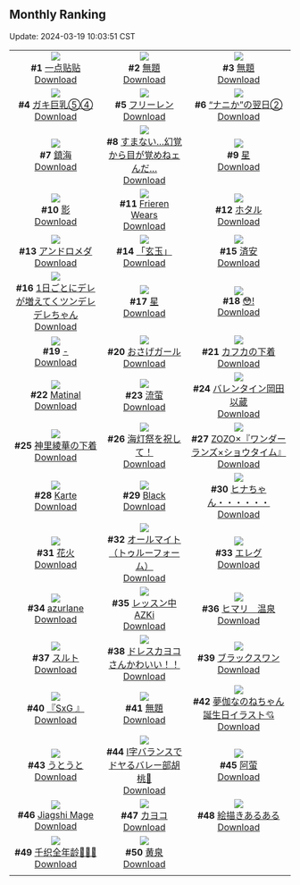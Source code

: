 ## Monthly Ranking
Update: 2024-03-19 10:03:51 CST

|      |      |      |
| :----: | :----: | :----: |
| ![](https://i.pixiv.re/c/240x480/img-master/img/2024/02/19/01/08/15/116190229_p0_master1200.jpg)<br>**#1** [一点贴贴](https://www.pixiv.net/artworks/116190229)<br>[Download](https://i.pixiv.re/img-original/img/2024/02/19/01/08/15/116190229_p0.jpg) | ![](https://i.pixiv.re/c/240x480/img-master/img/2024/02/19/02/24/23/116191877_p0_master1200.jpg)<br>**#2** [無題](https://www.pixiv.net/artworks/116191877)<br>[Download](https://i.pixiv.re/img-original/img/2024/02/19/02/24/23/116191877_p0.jpg) | ![](https://i.pixiv.re/c/240x480/img-master/img/2024/02/19/09/58/41/116197137_p0_master1200.jpg)<br>**#3** [無題](https://www.pixiv.net/artworks/116197137)<br>[Download](https://i.pixiv.re/img-original/img/2024/02/19/09/58/41/116197137_p0.png) |
| ![](https://i.pixiv.re/c/240x480/img-master/img/2024/02/19/08/00/03/116195783_p0_master1200.jpg)<br>**#4** [ガキ巨乳⑤④](https://www.pixiv.net/artworks/116195783)<br>[Download](https://i.pixiv.re/img-original/img/2024/02/19/08/00/03/116195783_p0.jpg) | ![](https://i.pixiv.re/c/240x480/img-master/img/2024/02/19/10/35/55/116197663_p0_master1200.jpg)<br>**#5** [フリーレン](https://www.pixiv.net/artworks/116197663)<br>[Download](https://i.pixiv.re/img-original/img/2024/02/19/10/35/55/116197663_p0.jpg) | ![](https://i.pixiv.re/c/240x480/img-master/img/2024/02/19/17/20/19/116204171_p0_master1200.jpg)<br>**#6** [“ナニか”の翌日②](https://www.pixiv.net/artworks/116204171)<br>[Download](https://i.pixiv.re/img-original/img/2024/02/19/17/20/19/116204171_p0.jpg) |
| ![](https://i.pixiv.re/c/240x480/img-master/img/2024/02/19/19/48/50/116207758_p0_master1200.jpg)<br>**#7** [鎮海](https://www.pixiv.net/artworks/116207758)<br>[Download](https://i.pixiv.re/img-original/img/2024/02/19/19/48/50/116207758_p0.jpg) | ![](https://i.pixiv.re/c/240x480/img-master/img/2024/02/18/19/51/19/116178190_p0_master1200.jpg)<br>**#8** [すまない…幻覚から目が覚めねェんだ…](https://www.pixiv.net/artworks/116178190)<br>[Download](https://i.pixiv.re/img-original/img/2024/02/18/19/51/19/116178190_p0.png) | ![](https://i.pixiv.re/c/240x480/img-master/img/2024/02/19/04/03/27/116193169_p0_master1200.jpg)<br>**#9** [星](https://www.pixiv.net/artworks/116193169)<br>[Download](https://i.pixiv.re/img-original/img/2024/02/19/04/03/27/116193169_p0.jpg) |
| ![](https://i.pixiv.re/c/240x480/img-master/img/2024/02/19/00/01/05/116187905_p0_master1200.jpg)<br>**#10** [影](https://www.pixiv.net/artworks/116187905)<br>[Download](https://i.pixiv.re/img-original/img/2024/02/19/00/01/05/116187905_p0.jpg) | ![](https://i.pixiv.re/c/240x480/img-master/img/2024/02/19/17/06/04/116203900_p0_master1200.jpg)<br>**#11** [Frieren Wears](https://www.pixiv.net/artworks/116203900)<br>[Download](https://i.pixiv.re/img-original/img/2024/02/19/17/06/04/116203900_p0.jpg) | ![](https://i.pixiv.re/c/240x480/img-master/img/2024/02/19/18/12/30/116205385_p0_master1200.jpg)<br>**#12** [ホタル](https://www.pixiv.net/artworks/116205385)<br>[Download](https://i.pixiv.re/img-original/img/2024/02/19/18/12/30/116205385_p0.png) |
| ![](https://i.pixiv.re/c/240x480/img-master/img/2024/02/20/00/00/13/116215782_p0_master1200.jpg)<br>**#13** [アンドロメダ](https://www.pixiv.net/artworks/116215782)<br>[Download](https://i.pixiv.re/img-original/img/2024/02/20/00/00/13/116215782_p0.png) | ![](https://i.pixiv.re/c/240x480/img-master/img/2024/02/19/05/07/07/116193803_p0_master1200.jpg)<br>**#14** [「玄玉」](https://www.pixiv.net/artworks/116193803)<br>[Download](https://i.pixiv.re/img-original/img/2024/02/19/05/07/07/116193803_p0.jpg) | ![](https://i.pixiv.re/c/240x480/img-master/img/2024/02/19/02/30/47/116191994_p0_master1200.jpg)<br>**#15** [済安](https://www.pixiv.net/artworks/116191994)<br>[Download](https://i.pixiv.re/img-original/img/2024/02/19/02/30/47/116191994_p0.png) |
| ![](https://i.pixiv.re/c/240x480/img-master/img/2024/02/19/00/00/40/116187832_p0_master1200.jpg)<br>**#16** [1日ごとにデレが増えてくツンデレデレちゃん](https://www.pixiv.net/artworks/116187832)<br>[Download](https://i.pixiv.re/img-original/img/2024/02/19/00/00/40/116187832_p0.png) | ![](https://i.pixiv.re/c/240x480/img-master/img/2024/02/17/00/00/24/116123626_p0_master1200.jpg)<br>**#17** [星](https://www.pixiv.net/artworks/116123626)<br>[Download](https://i.pixiv.re/img-original/img/2024/02/17/00/00/24/116123626_p0.jpg) | ![](https://i.pixiv.re/c/240x480/img-master/img/2024/02/19/00/00/16/116187739_p0_master1200.jpg)<br>**#18** [😳!](https://www.pixiv.net/artworks/116187739)<br>[Download](https://i.pixiv.re/img-original/img/2024/02/19/00/00/16/116187739_p0.png) |
| ![](https://i.pixiv.re/c/240x480/img-master/img/2024/02/18/00/00/20/116153826_p0_master1200.jpg)<br>**#19** [-](https://www.pixiv.net/artworks/116153826)<br>[Download](https://i.pixiv.re/img-original/img/2024/02/18/00/00/20/116153826_p0.jpg) | ![](https://i.pixiv.re/c/240x480/img-master/img/2024/02/19/19/55/43/116207925_p0_master1200.jpg)<br>**#20** [おさげガール](https://www.pixiv.net/artworks/116207925)<br>[Download](https://i.pixiv.re/img-original/img/2024/02/19/19/55/43/116207925_p0.png) | ![](https://i.pixiv.re/c/240x480/img-master/img/2024/02/20/16/58/11/116231216_p0_master1200.jpg)<br>**#21** [カフカの下着](https://www.pixiv.net/artworks/116231216)<br>[Download](https://i.pixiv.re/img-original/img/2024/02/20/16/58/11/116231216_p0.png) |
| ![](https://i.pixiv.re/c/240x480/img-master/img/2024/02/18/03/03/03/116156964_p0_master1200.jpg)<br>**#22** [Matinal](https://www.pixiv.net/artworks/116156964)<br>[Download](https://i.pixiv.re/img-original/img/2024/02/18/03/03/03/116156964_p0.png) | ![](https://i.pixiv.re/c/240x480/img-master/img/2024/02/21/01/46/19/116211956_p0_master1200.jpg)<br>**#23** [流萤](https://www.pixiv.net/artworks/116211956)<br>[Download](https://i.pixiv.re/img-original/img/2024/02/21/01/46/19/116211956_p0.jpg) | ![](https://i.pixiv.re/c/240x480/img-master/img/2024/02/18/00/00/21/116153829_p0_master1200.jpg)<br>**#24** [バレンタイン岡田以蔵](https://www.pixiv.net/artworks/116153829)<br>[Download](https://i.pixiv.re/img-original/img/2024/02/18/00/00/21/116153829_p0.png) |
| ![](https://i.pixiv.re/c/240x480/img-master/img/2024/02/17/19/42/43/116145262_p0_master1200.jpg)<br>**#25** [神里綾華の下着](https://www.pixiv.net/artworks/116145262)<br>[Download](https://i.pixiv.re/img-original/img/2024/02/17/19/42/43/116145262_p0.png) | ![](https://i.pixiv.re/c/240x480/img-master/img/2024/02/19/01/13/23/116190378_p0_master1200.jpg)<br>**#26** [海灯祭を祝して！](https://www.pixiv.net/artworks/116190378)<br>[Download](https://i.pixiv.re/img-original/img/2024/02/19/01/13/23/116190378_p0.png) | ![](https://i.pixiv.re/c/240x480/img-master/img/2024/02/17/00/00/10/116123536_p0_master1200.jpg)<br>**#27** [ZOZO×『ワンダーランズ×ショウタイム』](https://www.pixiv.net/artworks/116123536)<br>[Download](https://i.pixiv.re/img-original/img/2024/02/17/00/00/10/116123536_p0.png) |
| ![](https://i.pixiv.re/c/240x480/img-master/img/2024/02/19/00/17/36/116188700_p0_master1200.jpg)<br>**#28** [Karte](https://www.pixiv.net/artworks/116188700)<br>[Download](https://i.pixiv.re/img-original/img/2024/02/19/00/17/36/116188700_p0.png) | ![](https://i.pixiv.re/c/240x480/img-master/img/2024/02/20/01/01/06/116217936_p0_master1200.jpg)<br>**#29** [Black](https://www.pixiv.net/artworks/116217936)<br>[Download](https://i.pixiv.re/img-original/img/2024/02/20/01/01/06/116217936_p0.jpg) | ![](https://i.pixiv.re/c/240x480/img-master/img/2024/02/17/08/00/01/116131313_p0_master1200.jpg)<br>**#30** [ヒナちゃん・・・・・・](https://www.pixiv.net/artworks/116131313)<br>[Download](https://i.pixiv.re/img-original/img/2024/02/17/08/00/01/116131313_p0.jpg) |
| ![](https://i.pixiv.re/c/240x480/img-master/img/2024/02/18/23/58/45/116187594_p0_master1200.jpg)<br>**#31** [花火](https://www.pixiv.net/artworks/116187594)<br>[Download](https://i.pixiv.re/img-original/img/2024/02/18/23/58/45/116187594_p0.jpg) | ![](https://i.pixiv.re/c/240x480/img-master/img/2024/02/18/00/00/22/116153841_p0_master1200.jpg)<br>**#32** [オールマイト（トゥルーフォーム）](https://www.pixiv.net/artworks/116153841)<br>[Download](https://i.pixiv.re/img-original/img/2024/02/18/00/00/22/116153841_p0.jpg) | ![](https://i.pixiv.re/c/240x480/img-master/img/2024/02/20/17/16/54/116231594_p0_master1200.jpg)<br>**#33** [エレグ](https://www.pixiv.net/artworks/116231594)<br>[Download](https://i.pixiv.re/img-original/img/2024/02/20/17/16/54/116231594_p0.jpg) |
| ![](https://i.pixiv.re/c/240x480/img-master/img/2024/02/20/18/04/42/116232666_p0_master1200.jpg)<br>**#34** [azurlane](https://www.pixiv.net/artworks/116232666)<br>[Download](https://i.pixiv.re/img-original/img/2024/02/20/18/04/42/116232666_p0.jpg) | ![](https://i.pixiv.re/c/240x480/img-master/img/2024/02/17/00/00/16/116123573_p0_master1200.jpg)<br>**#35** [レッスン中AZKi](https://www.pixiv.net/artworks/116123573)<br>[Download](https://i.pixiv.re/img-original/img/2024/02/17/00/00/16/116123573_p0.jpg) | ![](https://i.pixiv.re/c/240x480/img-master/img/2024/02/18/08/00/02/116161847_p0_master1200.jpg)<br>**#36** [ヒマリ　温泉](https://www.pixiv.net/artworks/116161847)<br>[Download](https://i.pixiv.re/img-original/img/2024/02/18/08/00/02/116161847_p0.jpg) |
| ![](https://i.pixiv.re/c/240x480/img-master/img/2024/02/18/19/42/22/116174727_p0_master1200.jpg)<br>**#37** [スルト](https://www.pixiv.net/artworks/116174727)<br>[Download](https://i.pixiv.re/img-original/img/2024/02/18/19/42/22/116174727_p0.jpg) | ![](https://i.pixiv.re/c/240x480/img-master/img/2024/02/20/04/38/38/116203998_p0_master1200.jpg)<br>**#38** [ドレスカヨコさんかわいい！！](https://www.pixiv.net/artworks/116203998)<br>[Download](https://i.pixiv.re/img-original/img/2024/02/20/04/38/38/116203998_p0.png) | ![](https://i.pixiv.re/c/240x480/img-master/img/2024/02/21/00/00/11/116243424_p0_master1200.jpg)<br>**#39** [ブラックスワン](https://www.pixiv.net/artworks/116243424)<br>[Download](https://i.pixiv.re/img-original/img/2024/02/21/00/00/11/116243424_p0.jpg) |
| ![](https://i.pixiv.re/c/240x480/img-master/img/2024/02/17/12/52/53/116136008_p0_master1200.jpg)<br>**#40** [『SxG 』](https://www.pixiv.net/artworks/116136008)<br>[Download](https://i.pixiv.re/img-original/img/2024/02/17/12/52/53/116136008_p0.jpg) | ![](https://i.pixiv.re/c/240x480/img-master/img/2024/02/18/17/36/40/116173996_p0_master1200.jpg)<br>**#41** [無題](https://www.pixiv.net/artworks/116173996)<br>[Download](https://i.pixiv.re/img-original/img/2024/02/18/17/36/40/116173996_p0.png) | ![](https://i.pixiv.re/c/240x480/img-master/img/2024/02/19/19/30/48/116207332_p0_master1200.jpg)<br>**#42** [夢伽なのねちゃん誕生日イラスト💘](https://www.pixiv.net/artworks/116207332)<br>[Download](https://i.pixiv.re/img-original/img/2024/02/19/19/30/48/116207332_p0.jpg) |
| ![](https://i.pixiv.re/c/240x480/img-master/img/2024/02/17/00/00/02/116123472_p0_master1200.jpg)<br>**#43** [うとうと](https://www.pixiv.net/artworks/116123472)<br>[Download](https://i.pixiv.re/img-original/img/2024/02/17/00/00/02/116123472_p0.jpg) | ![](https://i.pixiv.re/c/240x480/img-master/img/2024/02/17/19/43/56/116145297_p0_master1200.jpg)<br>**#44** [I字バランスでドヤるバレー部胡桃🏐](https://www.pixiv.net/artworks/116145297)<br>[Download](https://i.pixiv.re/img-original/img/2024/02/17/19/43/56/116145297_p0.png) | ![](https://i.pixiv.re/c/240x480/img-master/img/2024/02/18/05/57/26/116160524_p0_master1200.jpg)<br>**#45** [阿萤](https://www.pixiv.net/artworks/116160524)<br>[Download](https://i.pixiv.re/img-original/img/2024/02/18/05/57/26/116160524_p0.jpg) |
| ![](https://i.pixiv.re/c/240x480/img-master/img/2024/02/20/22/50/20/116241088_p0_master1200.jpg)<br>**#46** [Jiagshi Mage](https://www.pixiv.net/artworks/116241088)<br>[Download](https://i.pixiv.re/img-original/img/2024/02/20/22/50/20/116241088_p0.png) | ![](https://i.pixiv.re/c/240x480/img-master/img/2024/02/20/13/58/50/116217669_p0_master1200.jpg)<br>**#47** [カヨコ](https://www.pixiv.net/artworks/116217669)<br>[Download](https://i.pixiv.re/img-original/img/2024/02/20/13/58/50/116217669_p0.jpg) | ![](https://i.pixiv.re/c/240x480/img-master/img/2024/02/19/20/34/21/116209012_p0_master1200.jpg)<br>**#48** [絵描きあるある](https://www.pixiv.net/artworks/116209012)<br>[Download](https://i.pixiv.re/img-original/img/2024/02/19/20/34/21/116209012_p0.jpg) |
| ![](https://i.pixiv.re/c/240x480/img-master/img/2024/02/19/00/02/50/116188052_p0_master1200.jpg)<br>**#49** [千织全年龄🌺🌺🌺](https://www.pixiv.net/artworks/116188052)<br>[Download](https://i.pixiv.re/img-original/img/2024/02/19/00/02/50/116188052_p0.jpg) | ![](https://i.pixiv.re/c/240x480/img-master/img/2024/02/19/10/16/17/116197403_p0_master1200.jpg)<br>**#50** [黄泉](https://www.pixiv.net/artworks/116197403)<br>[Download](https://i.pixiv.re/img-original/img/2024/02/19/10/16/17/116197403_p0.png) |
|      |
